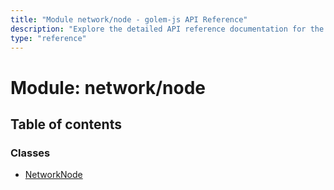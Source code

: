 ```yaml
---
title: "Module network/node - golem-js API Reference"
description: "Explore the detailed API reference documentation for the Module network/node within the golem-js SDK for the Golem Network."
type: "reference"
---
```

# Module: network/node

## Table of contents

### Classes

- [NetworkNode](../classes/network_node.NetworkNode)
